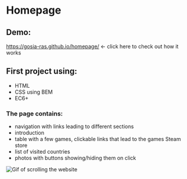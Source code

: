 # Homepage

## Demo: 
https://gosia-ras.github.io/homepage/ <- click here to check out how it works

## First project using:
- HTML
- CSS using BEM 
- EC6+

### The page contains: 

- navigation with links leading to different sections
- introduction
- table with a few games, clickable links that lead to the games Steam store
- list of visited countries
- photos with buttons showing/hiding them on click

![Gif of scrolling the website](https://github.com/Gosia-Ras/homepage/blob/main/images/Animation.gif?raw=true)
